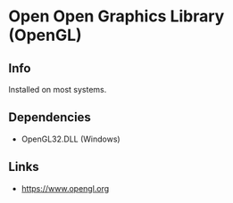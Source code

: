# Open Open Graphics Library (OpenGL)

## Info
Installed on most systems.

## Dependencies
- OpenGL32.DLL (Windows)

## Links
- https://www.opengl.org